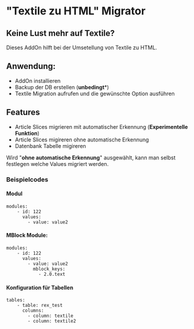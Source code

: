 # "Textile zu HTML" Migrator

## Keine Lust mehr auf Textile?

Dieses AddOn hilft bei der Umsetellung von Textile zu HTML. 

## Anwendung: 

- AddOn installieren
- Backup der DB erstellen (**unbedingt***) 
- Textile Migration aufrufen und die gewünschte Option ausführen

## Features

- Article Slices migrieren mit automatischer Erkennung (**Experimentelle Funktion**)
- Article Slices migireren ohne automatische Erkennung
- Datenbank Tabelle migireren 

Wird "**ohne automatische Erkennung**" ausgewählt, kann man selbst festlegen welche Values migriert werden. 

### Beispielcodes

#### Modul
```
modules:
    - id: 122
      values:
        - value: value2
```        

#### MBlock Module:

```
modules:
    - id: 122
      values: 
        - value: value2
          mblock_keys: 
            - 2.0.text
```


#### Konfiguration für Tabellen

```
tables:
    - table: rex_test
      columns:
        - column: textile
        - column: textile2
